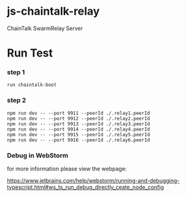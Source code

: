 # js-chaintalk-relay

ChainTalk SwarmRelay Server


# Run Test

### step 1
```
run chaintalk-boot
```

### step 2
```
npm run dev -- --port 9911 --peerId ./.relay1.peerId
npm run dev -- --port 9912 --peerId ./.relay2.peerId
npm run dev -- --port 9913 --peerId ./.relay3.peerId
npm run dev -- --port 9914 --peerId ./.relay4.peerId
npm run dev -- --port 9915 --peerId ./.relay5.peerId
npm run dev -- --port 9916 --peerId ./.relay6.peerId
```


### Debug in WebStorm

for more information please view the webpage:

https://www.jetbrains.com/help/webstorm/running-and-debugging-typescript.html#ws_ts_run_debug_directly_ceate_node_config




